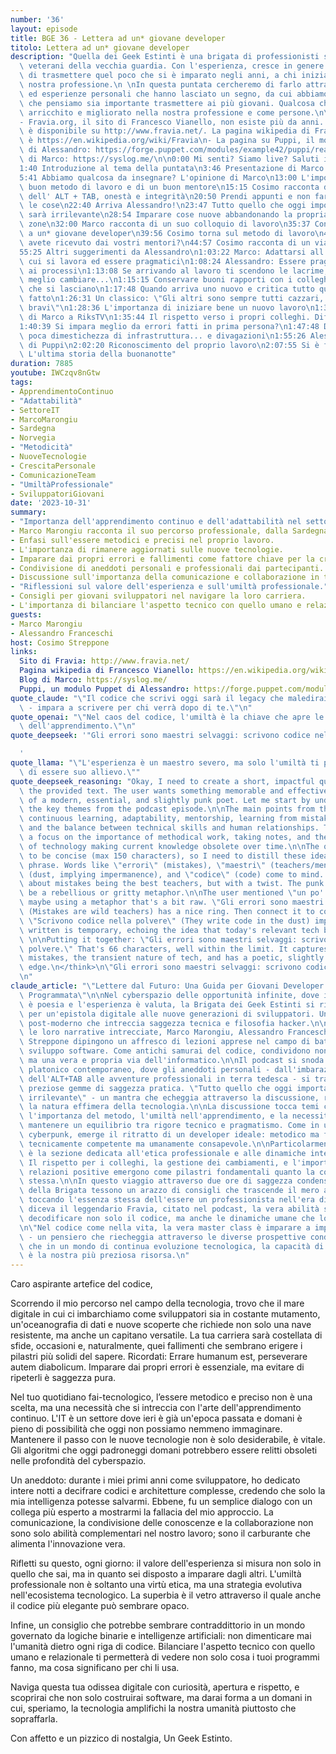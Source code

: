 ```yaml
---
number: '36'
layout: episode
title: BGE 36 - Lettera ad un* giovane developer
titolo: Lettera ad un* giovane developer
description: "Quella dei Geek Estinti è una brigata di professionisti stagionati,\
  \ veterani della vecchia guardia. Con l'esperienza, cresce in genere il desiderio\
  \ di trasmettere quel poco che si è imparato negli anni, a chi inizia ora nella\
  \ nostra professione.\n \nIn questa puntata cercheremo di farlo attraverso storie\
  \ ed esperienze personali che hanno lasciato un segno, da cui abbiamo imparato qualcosa\
  \ che pensiamo sia importante trasmettere ai più giovani. Qualcosa che ci ha\
  \ arricchito e migliorato nella nostra professione e come persone.\n\nLink vari:\n\
  - Fravia.org, il sito di Francesco Vianello, non esiste più da anni. Un mirror\
  \ è disponibile su http://www.fravia.net/. La pagina wikipedia di Francesco Vianello\
  \ è https://en.wikipedia.org/wiki/Fravia\n- La pagina su Puppi, il modulo puppet\
  \ di Alessandro: https://forge.puppet.com/modules/example42/puppi/readme\n- Il blog\
  \ di Marco: https://syslog.me/\n\n0:00 Mi senti? Siamo live? Saluti iniziali.\n\
  1:40 Introduzione al tema della puntata\n3:46 Presentazione di Marco Marongiu\n\
  5:41 Abbiamo qualcosa da insegnare? L'opinione di Marco\n13:00 L'importanza di un\
  \ buon metodo di lavoro e di un buon mentore\n15:15 Cosimo racconta della figuraccia\
  \ dell' ALT + TAB, onestà e integrità\n20:50 Prendi appunti e non farti ripetere\
  \ le cose\n22:40 Arriva Alessandro!\n23:47 Tutto quello che oggi importa, domani\
  \ sarà irrilevante\n28:54 Imparare cose nuove abbandonando la propria comfort\
  \ zone\n32:00 Marco racconta di un suo colloquio di lavoro\n35:37 Consigli di Alessandro\
  \ a un* giovane developer\n39:56 Cosimo torna sul metodo di lavoro\n41:08 Che consigli\
  \ avete ricevuto dai vostri mentori?\n44:57 Cosimo racconta di un viaggio in Germania\n\
  55:25 Altri suggerimenti da Alessandro\n1:03:22 Marco: Adattarsi all'ambiente in\
  \ cui si lavora ed essere pragmatici\n1:08:24 Alessandro: Essere pragmatici vs attenersi\
  \ ai processi\n1:13:08 Se arrivando al lavoro ti scendono le lacrime, forse è\
  \ meglio cambiare...\n1:15:15 Conservare buoni rapporti con i colleghi e le aziende\
  \ che si lasciano\n1:17:48 Quando arriva uno nuovo e critica tutto quello che hai\
  \ fatto\n1:26:31 Un classico: \"Gli altri sono sempre tutti cazzari, noi siamo quelli\
  \ bravi\"\n1:28:36 L'importanza di iniziare bene un nuovo lavoro\n1:33:07 L'inizio\
  \ di Marco a RiksTV\n1:35:44 Il rispetto verso i propri colleghi. Differenze generazionali.\n\
  1:40:39 Si impara meglio da errori fatti in prima persona?\n1:47:48 Developer con\
  \ poca dimestichezza di infrastruttura... e divagazioni\n1:55:26 Alessandro parla\
  \ di Puppi\n2:02:20 Riconoscimento del proprio lavoro\n2:07:55 Si è fatto tardi:\
  \ L'ultima storia della buonanotte"
duration: 7885
youtube: IWCzqv8nGtw
tags:
- ApprendimentoContinuo
- "Adattabilità"
- SettoreIT
- MarcoMarongiu
- Sardegna
- Norvegia
- "Metodicità"
- NuoveTecnologie
- CrescitaPersonale
- ComunicazioneTeam
- "UmiltàProfessionale"
- SviluppatoriGiovani
date: '2023-10-31'
summary:
- "Importanza dell'apprendimento continuo e dell'adattabilità nel settore IT."
- Marco Marongiu racconta il suo percorso professionale, dalla Sardegna alla Norvegia.
- Enfasi sull'essere metodici e precisi nel proprio lavoro.
- L'importanza di rimanere aggiornati sulle nuove tecnologie.
- Imparare dai propri errori e fallimenti come fattore chiave per la crescita.
- Condivisione di aneddoti personali e professionali dai partecipanti.
- Discussione sull'importanza della comunicazione e collaborazione in team.
- "Riflessioni sul valore dell'esperienza e sull'umiltà professionale."
- Consigli per giovani sviluppatori nel navigare la loro carriera.
- L'importanza di bilanciare l'aspetto tecnico con quello umano e relazionale.
guests:
- Marco Marongiu
- Alessandro Franceschi
host: Cosimo Streppone
links:
  Sito di Fravia: http://www.fravia.net/
  Pagina wikipedia di Francesco Vianello: https://en.wikipedia.org/wiki/Fravia
  Blog di Marco: https://syslog.me/
  Puppi, un modulo Puppet di Alessandro: https://forge.puppet.com/modules/example42/puppi
quote_claude: "\"Il codice che scrivi oggi sarà il legacy che maledirai domani\
  \ - impara a scrivere per chi verrà dopo di te.\"\n"
quote_openai: "\"Nel caos del codice, l'umiltà è la chiave che apre le porte\
  \ dell'apprendimento.\"\n"
quote_deepseek: '"Gli errori sono maestri selvaggi: scrivono codice nella polvere."

  '
quote_llama: "\"L'esperienza è un maestro severo, ma solo l'umiltà ti permette\
  \ di essere suo allievo.\""
quote_deepseek_reasoning: "Okay, I need to create a short, impactful quote based on\
  \ the provided text. The user wants something memorable and effective, in the style\
  \ of a modern, essential, and slightly punk poet. Let me start by understanding\
  \ the key themes from the podcast episode.\n\nThe main points from the notes emphasize\
  \ continuous learning, adaptability, mentorship, learning from mistakes, pragmatism,\
  \ and the balance between technical skills and human relationships. There's also\
  \ a focus on the importance of methodical work, taking notes, and the evolution\
  \ of technology making current knowledge obsolete over time.\n\nThe quote needs\
  \ to be concise (max 150 characters), so I need to distill these ideas into a punchy\
  \ phrase. Words like \"errori\" (mistakes), \"maestri\" (teachers/mentors), \"polvere\"\
  \ (dust, implying impermanence), and \"codice\" (code) come to mind. Maybe something\
  \ about mistakes being the best teachers, but with a twist. The punk element could\
  \ be a rebellious or gritty metaphor.\n\nThe user mentioned \"un po' punk,\" so\
  \ maybe using a metaphor that's a bit raw. \"Gli errori sono maestri selvaggi\"\
  \ (Mistakes are wild teachers) has a nice ring. Then connect it to code and impermanence.\
  \ \"Scrivono codice nella polvere\" (They write code in the dust) implies that what's\
  \ written is temporary, echoing the idea that today's relevant tech becomes obsolete.\
  \ \n\nPutting it together: \"Gli errori sono maestri selvaggi: scrivono codice nella\
  \ polvere.\" That's 66 characters, well within the limit. It captures learning from\
  \ mistakes, the transient nature of tech, and has a poetic, slightly rebellious\
  \ edge.\n</think>\n\"Gli errori sono maestri selvaggi: scrivono codice nella polvere.\"\
  \n"
claude_article: "\"Lettere dal Futuro: Una Guida per Giovani Developer nell'Era dell'Obsolescenza\
  \ Programmata\"\n\nNel cyberspazio delle opportunità infinite, dove il codice\
  \ è poesia e l'esperienza è valuta, la Brigata dei Geek Estinti si riunisce\
  \ per un'epistola digitale alle nuove generazioni di sviluppatori. Un manifesto\
  \ post-moderno che intreccia saggezza tecnica e filosofia hacker.\n\nAttraverso\
  \ le loro narrative intrecciate, Marco Marongiu, Alessandro Franceschi e Cosimo\
  \ Streppone dipingono un affresco di lezioni apprese nel campo di battaglia dello\
  \ sviluppo software. Come antichi samurai del codice, condividono non solo tecniche,\
  \ ma una vera e propria via dell'informatico.\n\nIl podcast si snoda come un dialogo\
  \ platonico contemporaneo, dove gli aneddoti personali - dall'imbarazzante incidente\
  \ dell'ALT+TAB alle avventure professionali in terra tedesca - si trasformano in\
  \ preziose gemme di saggezza pratica. \"Tutto quello che oggi importa, domani sarà\
  \ irrilevante\" - un mantra che echeggia attraverso la discussione, ricordandoci\
  \ la natura effimera della tecnologia.\n\nLa discussione tocca temi cruciali come\
  \ l'importanza del metodo, l'umiltà nell'apprendimento, e la necessità di\
  \ mantenere un equilibrio tra rigore tecnico e pragmatismo. Come in un manifesto\
  \ cyberpunk, emerge il ritratto di un developer ideale: metodico ma flessibile,\
  \ tecnicamente competente ma umanamente consapevole.\n\nParticolarmente illuminante\
  \ è la sezione dedicata all'etica professionale e alle dinamiche interpersonali.\
  \ Il rispetto per i colleghi, la gestione dei cambiamenti, e l'importanza di mantenere\
  \ relazioni positive emergono come pilastri fondamentali quanto la competenza tecnica\
  \ stessa.\n\nIn questo viaggio attraverso due ore di saggezza condensata, i veterani\
  \ della Brigata tessono un arazzo di consigli che trascende il mero aspetto tecnico,\
  \ toccando l'essenza stessa dell'essere un professionista nell'era digitale. Come\
  \ diceva il leggendario Fravia, citato nel podcast, la vera abilità sta nel saper\
  \ decodificare non solo il codice, ma anche le dinamiche umane che lo circondano.\n\
  \n\"Nel codice come nella vita, la vera master class è imparare a imparare\"\
  \ - un pensiero che riecheggia attraverso le diverse prospettive condivise, ricordandoci\
  \ che in un mondo di continua evoluzione tecnologica, la capacità di adattamento\
  \ è la nostra più preziosa risorsa.\n"
---
```

Caro aspirante artefice del codice,

Scorrendo il mio percorso nel campo della tecnologia, trovo che il mare digitale in cui ci imbarchiamo come sviluppatori sia in costante mutamento, un'oceanografia di dati e nuove scoperte che richiede non solo una nave resistente, ma anche un capitano versatile. La tua carriera sarà costellata di sfide, occasioni e, naturalmente, quei fallimenti che sembrano erigere i pilastri più solidi del sapere. Ricordati: Errare humanum est, perseverare autem diabolicum. Imparare dai propri errori è essenziale, ma evitare di ripeterli è saggezza pura.

Nel tuo quotidiano fai-tecnologico, l’essere metodico e preciso non è una scelta, ma una necessità che si intreccia con l'arte dell'apprendimento continuo. L'IT è un settore dove ieri è già un'epoca passata e domani è pieno di possibilità che oggi non possiamo nemmeno immaginare. Mantenere il passo con le nuove tecnologie non è solo desiderabile, è vitale. Gli algoritmi che oggi padroneggi domani potrebbero essere relitti obsoleti nelle profondità del cyberspazio.

Un aneddoto: durante i miei primi anni come sviluppatore, ho dedicato intere notti a decifrare codici e architetture complesse, credendo che solo la mia intelligenza potesse salvarmi. Ebbene, fu un semplice dialogo con un collega più esperto a mostrarmi la fallacia del mio approccio. La comunicazione, la condivisione delle conoscenze e la collaborazione non sono solo abilità complementari nel nostro lavoro; sono il carburante che alimenta l'innovazione vera.

Rifletti su questo, ogni giorno: il valore dell'esperienza si misura non solo in quello che sai, ma in quanto sei disposto a imparare dagli altri. L'umiltà professionale non è soltanto una virtù etica, ma una strategia evolutiva nell'ecosistema tecnologico. La superbia è il vetro attraverso il quale anche il codice più elegante può sembrare opaco.

Infine, un consiglio che potrebbe sembrare contraddittorio in un mondo governato da logiche binarie e intelligenze artificiali: non dimenticare mai l'umanità dietro ogni riga di codice. Bilanciare l'aspetto tecnico con quello umano e relazionale ti permetterà di vedere non solo cosa i tuoi programmi fanno, ma cosa significano per chi li usa.

Naviga questa tua odissea digitale con curiosità, apertura e rispetto, e scoprirai che non solo costruirai software, ma darai forma a un domani in cui, speriamo, la tecnologia amplifichi la nostra umanità piuttosto che sopraffarla.

Con affetto e un pizzico di nostalgia,
Un Geek Estinto.